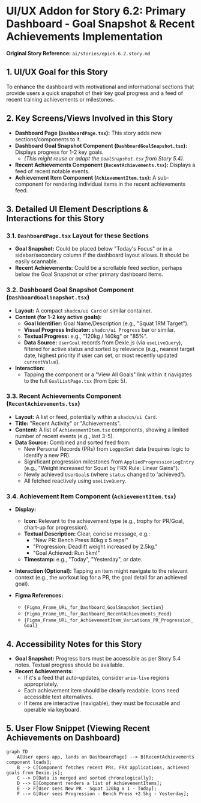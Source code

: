 # UI/UX Addon for Story 6.2: Primary Dashboard - Goal Snapshot & Recent Achievements Implementation

**Original Story Reference:** `ai/stories/epic6.6.2.story.md`

## 1. UI/UX Goal for this Story

To enhance the dashboard with motivational and informational sections that provide users a quick snapshot of their key goal progress and a feed of recent training achievements or milestones.

## 2. Key Screens/Views Involved in this Story

- **Dashboard Page (`DashboardPage.tsx`):** This story adds new sections/components to it.
- **Dashboard Goal Snapshot Component (`DashboardGoalSnapshot.tsx`):** Displays progress for 1-2 key goals.
  - _(This might reuse or adapt the `GoalSnapshot.tsx` from Story 5.4)._
- **Recent Achievements Component (`RecentAchievements.tsx`):** Displays a feed of recent notable events.
- **Achievement Item Component (`AchievementItem.tsx`):** A sub-component for rendering individual items in the recent achievements feed.

## 3. Detailed UI Element Descriptions & Interactions for this Story

### 3.1. `DashboardPage.tsx` Layout for these Sections

- **Goal Snapshot:** Could be placed below "Today's Focus" or in a sidebar/secondary column if the dashboard layout allows. It should be easily scannable.
- **Recent Achievements:** Could be a scrollable feed section, perhaps below the Goal Snapshot or other primary dashboard items.

### 3.2. Dashboard Goal Snapshot Component (`DashboardGoalSnapshot.tsx`)

- **Layout:** A compact `shadcn/ui Card` or similar container.
- **Content (for 1-2 key active goals):**
  - **Goal Identifier:** Goal Name/Description (e.g., "Squat 1RM Target").
  - **Visual Progress Indicator:** `shadcn/ui Progress` bar or similar.
  - **Textual Progress:** e.g., "120kg / 140kg" or "85%".
  - **Data Source:** `UserGoal` records from Dexie.js (via `useLiveQuery`), filtered for active status and sorted by relevance (e.g., nearest target date, highest priority if user can set, or most recently updated `currentValue`).
- **Interaction:**
  - Tapping the component or a "View All Goals" link within it navigates to the full `GoalListPage.tsx` (from Epic 5).

### 3.3. Recent Achievements Component (`RecentAchievements.tsx`)

- **Layout:** A list or feed, potentially within a `shadcn/ui Card`.
- **Title:** "Recent Activity" or "Achievements".
- **Content:** A list of `AchievementItem.tsx` components, showing a limited number of recent events (e.g., last 3-5).
- **Data Source:** Combined and sorted feed from:
  - New Personal Records (PRs) from `LoggedSet` data (requires logic to identify a new PR).
  - Significant progression milestones from `AppliedProgressionLogEntry` (e.g., "Weight increased for Squat by FRX Rule: Linear Gains").
  - Newly achieved `UserGoal`s (where `status` changed to 'achieved').
  - All fetched reactively using `useLiveQuery`.

### 3.4. Achievement Item Component (`AchievementItem.tsx`)

- **Display:**
  - **Icon:** Relevant to the achievement type (e.g., trophy for PR/Goal, chart-up for progression).
  - **Textual Description:** Clear, concise message, e.g.:
    - "New PR: Bench Press 80kg x 5 reps!"
    - "Progression: Deadlift weight increased by 2.5kg."
    - "Goal Achieved: Run 5km!"
  - **Timestamp:** e.g., "Today", "Yesterday", or date.
- **Interaction (Optional):** Tapping an item might navigate to the relevant context (e.g., the workout log for a PR, the goal detail for an achieved goal).

- **Figma References:**
  - `{Figma_Frame_URL_for_Dashboard_GoalSnapshot_Section}`
  - `{Figma_Frame_URL_for_Dashboard_RecentAchievements_Feed}`
  - `{Figma_Frame_URL_for_AchievementItem_Variations_PR_Progression_Goal}`

## 4. Accessibility Notes for this Story

- **Goal Snapshot:** Progress bars must be accessible as per Story 5.4 notes. Textual progress should be available.
- **Recent Achievements:**
  - If it's a feed that auto-updates, consider `aria-live` regions appropriately.
  - Each achievement item should be clearly readable. Icons need accessible text alternatives.
  - If items are interactive (navigable), they must be focusable and operable via keyboard.

## 5. User Flow Snippet (Viewing Recent Achievements on Dashboard)

```mermaid
graph TD
    A[User opens app, lands on DashboardPage] --> B[RecentAchievements component loads];
    B --> C[Component fetches recent PRs, FRX applications, achieved goals from Dexie.js];
    C --> D[Data is merged and sorted chronologically];
    D --> E[Component renders a list of AchievementItems];
    E --> F[User sees New PR - Squat 120kg x 1 - Today];
    F --> G[User sees Progression - Bench Press +2.5kg - Yesterday];
```
